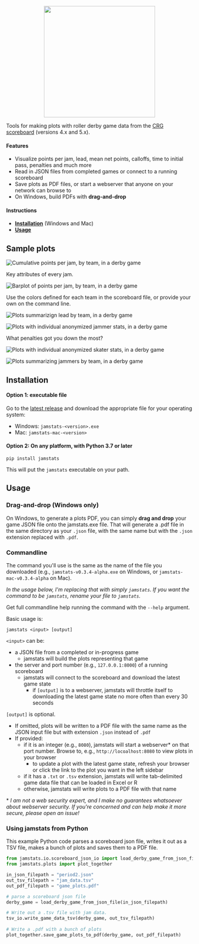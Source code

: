 <p align="center">
    <img src="https://github.com/dhmay/jamstats/blob/main/resources/jamstats_logo.png" width="300">
</p>

Tools for making plots with roller derby game data from the [CRG scoreboard](https://github.com/rollerderby/scoreboard) (versions 4.x and 5.x).

#### Features

* Visualize points per jam, lead, mean net points, calloffs, time to initial pass, penalties and much more
* Read in JSON files from completed games or connect to a running scoreboard
* Save plots as PDF files, or start a webserver that anyone on your network can browse to
* On Windows, build PDFs with **drag-and-drop**

#### Instructions

* **[Installation](#installation)** (Windows and Mac)
* **[Usage](#usage)**

## Sample plots

![Cumulative points per jam, by team, in a derby game](https://github.com/dhmay/jamstats/blob/main/resources/cumulative_score_by_jam.png)

Key attributes of every jam.

![Barplot of points per jam, by team, in a derby game](https://github.com/dhmay/jamstats/blob/main/resources/jam_points_barplot.png)

Use the colors defined for each team in the scoreboard file, or provide your own on the command line.

![Plots summarizign lead by team, in a derby game](https://github.com/dhmay/jamstats/blob/main/resources/lead_summary.png)

![Plots with individual anonymized jammer stats, in a derby game](https://github.com/dhmay/jamstats/blob/main/resources/jammer_stats.png)

What penalties got you down the most?

![Plots with individual anonymized skater stats, in a derby game](https://github.com/dhmay/jamstats/blob/main/resources/skater_stats.png)

![Plots summarizing jammers by team, in a derby game](https://github.com/dhmay/jamstats/blob/main/resources/jammer_summary.png)


## Installation

#### Option 1: executable file

Go to the [latest release](https://github.com/dhmay/jamstats/releases) and download the appropriate file for your operating system:
* Windows: `jamstats-<version>.exe`
* Mac: `jamstats-mac-<version>`

#### Option 2: On any platform, with Python 3.7 or later

`pip install jamstats`

This will put the `jamstats` executable on your path.

## Usage

### Drag-and-drop (Windows only)

On Windows, to generate a plots PDF, you can simply **drag and drop** your game JSON file onto the jamstats.exe file. That will generate a .pdf file in the same directory as your `.json` file, with the same name but with the `.json` extension replaced with `.pdf`.

### Commandline

The command you'll use is the same as the name of the file you downloaded (e.g., `jamstats-v0.3.4-alpha.exe` on Windows, or `jamstats-mac-v0.3.4-alpha` on Mac).

*In the usage below, I'm replacing that with simply `jamstats`. If you want the command to be `jamstats`, rename your file to `jamstats`.*

Get full commandline help running the command with the `--help` argument.

Basic usage is:

`jamstats <input> [output]`

`<input>` can be:

* a JSON file from a completed or in-progress game
    * jamstats will build the plots representing that game
* the server and port number (e.g., `127.0.0.1:8000`) of a running scoreboard
    * jamstats will connect to the scoreboard and download the latest game state
        * if `[output]` is to a webserver, jamstats will throttle itself to downloading the latest game state no more often than every 30 seconds

`[output]` is optional.

* If omitted, plots will be written to a PDF file with the same name as the JSON input file but with extension `.json` instead of `.pdf`
* If provided:
    * if it is an integer (e.g., `8080`), jamstats will start a webserver\* on that port number. Browse to, e.g., `http://locoalhost:8080` to view plots in your browser
        * to update a plot with the latest game state, refresh your browser or click the link to the plot you want in the left sidebar
    * if it has a `.txt` or `.tsv` extension, jamstats will write tab-delimited game data file that can be loaded in Excel or R
    * otherwise, jamstats will write plots to a PDF file with that name
    
\* *I am not a web security expert, and I make no guarantees whatsoever about webserver security. If you're concerned and can help make it more secure, please open an issue!*

### Using jamstats from Python

This example Python code parses a scoreboard json file, writes it out as a TSV file, makes a bunch of plots and saves them to a PDF file.

```python
from jamstats.io.scoreboard_json_io import load_derby_game_from_json_file
from jamstats.plots import plot_together

in_json_filepath = "period2.json"
out_tsv_filepath = "jam_data.tsv"
out_pdf_filepath = "game_plots.pdf"

# parse a scoreboard json file
derby_game = load_derby_game_from_json_file(in_json_filepath)

# Write out a .tsv file with jam data.
tsv_io.write_game_data_tsv(derby_game, out_tsv_filepath)
                                       
# Write a .pdf with a bunch of plots
plot_together.save_game_plots_to_pdf(derby_game, out_pdf_filepath)
```
